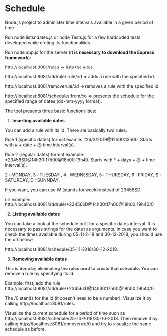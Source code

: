 # Schedule
Node.js project to administer time intervals available in a given period of time.

Run node listsndates.js or node Tests.js for a few hardcoded tests developed while creting its functionalities.

Run node app.js for the server (**it is necessary to download the Express framework**):

http://localhost:8081/rules => lists the rules.

http://localhost:8081/addrule/:rule/:id => adds a rule with the specified id.

http://localhost:8081/removerule/:id => removes a rule with the specified id.

http://localhost:8081/schedule/:from/:to => presents the schedule for the specified range of dates (dd-mm-yyyy format).


The tool presents three basic functionalities:

1. **Inserting available dates**

  You can add a rule with its id. There are basically two rules.

  Rule 1 (specific dates) format examle: #26/3/2019@12h00:13h00. Starts with # +  date + @ time interval(s).

  Rule 2 (regular dates) format example: *23456SD@14h30:17h00@18h00:19h40. Starts with * + days + @ + time interval(s).

  2 : MONDAY, 3 :  TUESDAY , 4 : WEDNESDAY, 5 : THURSDAY, 6 : FRIDAY, S : SATURDAY, D : SUNNDAY.

  If you want, you can use W (stands for week) instead of 23456SD.

  url example: http://localhost:8081/addrule/*23456SD@14h30:17h00@18h00:19h40/0
 

2. **Listing available dates**

  You can take a look at the schedule built for a specific dates interval. It is necessary to pass strings for the dates as arguments. In case you want to check the times available during 05-11-2-18 and 30-12-2018, you should use the url below:
  
  http://localhost:8081/schedule/05-11-2018/30-12-2018.


3. **Removing available dates**

  This is done by eliminating the rules used to create that schedule. You can remove a rule by specifying its id. 

  Example: first, add the rule http://localhost:8081/addrule/*23456SD@14h30:17h00@18h00:19h40/0. 

  The /0 stands for the id (it doesn't need to be a number). Visualize it by calling http://localhost:8081/rules. 

  Visualize the current schedule for a period of time such as http://localhost:8081/schedule/25-10-2018/30-10-2018. Then remove it by calling http://localhost:8081/removerule/0 and try to visualize the same schedule as before.




